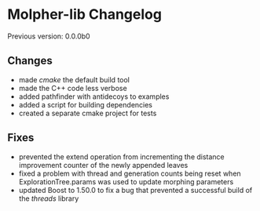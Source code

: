 # Molpher-lib Changelog

Previous version: 0.0.0b0

## Changes
- made *cmake* the default build tool
- made the C++ code less verbose
- added pathfinder with antidecoys to examples
- added a script for building dependencies
- created a separate cmake project for tests

## Fixes
- prevented the extend operation from incrementing the distance
improvement counter of the newly appended leaves
- fixed a problem with thread and generation counts being reset when ExplorationTree.params was used to update morphing parameters
- updated Boost to 1.50.0 to fix a bug that prevented a successful build of the *threads* library
